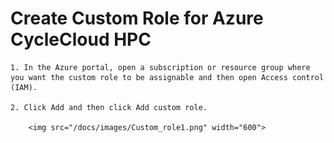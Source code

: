 # Create Custom Role for Azure CycleCloud HPC

    1. In the Azure portal, open a subscription or resource group where you want the custom role to be assignable and then open Access control (IAM).

    2. Click Add and then click Add custom role.

        <img src="/docs/images/Custom_role1.png" width="600">